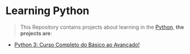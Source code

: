 # Learning Python

> This Repository contains projects about learning in the [Python](https://www.python.org/), **the projects are**:

* [Python 3: Curso Completo do Básico ao Avançado!](https://github.com/robsonoduarte/learn-spark/tree/master/apache-spark-2-with-scala)
